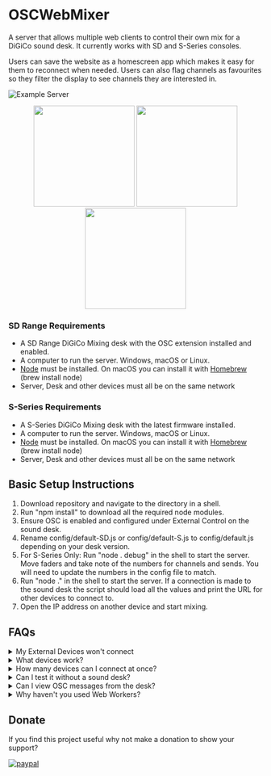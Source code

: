 # OSCWebMixer
A server that allows multiple web clients to control their own mix for a DiGiCo sound desk. It currently works with SD and S-Series consoles.

Users can save the website as a homescreen app which makes it easy for them to reconnect when needed. Users can also flag channels as favourites so they filter the display to see channels they are interested in.

![Example Server](terminal.jpg)
<div align="center">
<img src="https://github.com/castles/OSCWebMixer/blob/main/drums.jpg?raw=true" width="200">
<img src="https://github.com/castles/OSCWebMixer/blob/main/pan.jpg?raw=true" width="200">
<img src="https://github.com/castles/OSCWebMixer/blob/main/bass.jpg?raw=true" width="200">
</div>

### SD Range Requirements
* A SD Range DiGiCo Mixing desk with the OSC extension installed and enabled.
* A computer to run the server. Windows, macOS or Linux.
* [Node](https://nodejs.org/en/download/) must be installed. On macOS you can install it with [Homebrew](https://brew.sh/) (brew install node)
* Server, Desk and other devices must all be on the same network

### S-Series Requirements
* A S-Series DiGiCo Mixing desk with the latest firmware installed.
* A computer to run the server. Windows, macOS or Linux.
* [Node](https://nodejs.org/en/download/) must be installed. On macOS you can install it with [Homebrew](https://brew.sh/) (brew install node)
* Server, Desk and other devices must all be on the same network

## Basic Setup Instructions
1. Download repository and navigate to the directory in a shell.
2. Run "npm install" to download all the required node modules.
3. Ensure OSC is enabled and configured under External Control on the sound desk.
4. Rename config/default-SD.js or config/default-S.js to config/default.js depending on your desk version.
5. For S-Series Only: Run "node . debug" in the shell to start the server. Move faders and take note of the numbers for channels and sends. You will need to update the numbers in the config file to match.
6. Run "node ." in the shell to start the server. If a connection is made to the sound desk the script should load all the values and print the URL for other devices to connect to.
7. Open the IP address on another device and start mixing.

## FAQs
<details>
  <summary>My External Devices won't connect</summary>
  Ensure the server is running and the devices are connected on the same network. Also check the External Control is configured correctly in the desk.
</details>
<details>
  <summary>What devices work?</summary>
  Anything with a recent web browser can connect, that means it should work on iOS, Android, Windows, macOS and Linux.
</details>
<details>
  <summary>How many devices can I connect at once?</summary>
  No limit has been set and we haved tested 20+ without any issues.
</details>
<details>
  <summary>Can I test it without a sound desk?</summary>
  Yes, add skip parameter when running the server. eg. "node . skip"
</details>
<details>
  <summary>Can I view OSC messages from the desk?</summary>
  Yes, add debug parameter when running the server. eg. "node . debug"
</details>
<details>
  <summary>Why haven't you used Web Workers?</summary>
  Web workers require HTTPS to be enabled and that would be too much mucking around to get it working on clients. Feel free to reach out if you can come up with a nice way for this to work.
</details>

## Donate
If you find this project useful why not make a donation to show your support?

[![paypal](https://www.paypalobjects.com/en_US/i/btn/btn_donateCC_LG.gif)](https://www.paypal.com/cgi-bin/webscr?cmd=_s-xclick&hosted_button_id=VL5VBHN57FVS2&item_name=OSCWebMixer)
